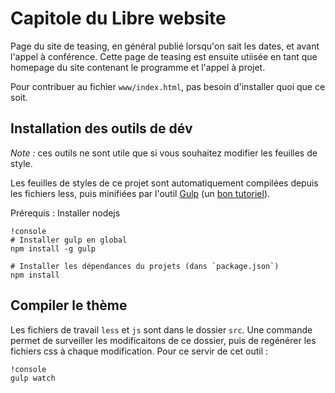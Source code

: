 # Capitole du Libre website

Page du site de teasing, en général publié lorsqu'on sait les dates, et avant l'appel à conférence.
Cette page de teasing est ensuite utiisée en tant que homepage du site contenant le programme et l'appel à projet.

Pour contribuer au fichier `www/index.html`, pas besoin d'installer quoi que ce soit.

## Installation des outils de dév

*Note :* ces outils ne sont utile que si vous souhaitez modifier les feuilles de style.

Les feuilles de styles de ce projet sont automatiquement compilées depuis les fichiers less, puis minifiées par l'outil [Gulp](http://gulpjs.com/) (un [bon tutoriel](http://www.sitepoint.com/introduction-gulp-js/)).

Prérequis : Installer nodejs

    !console
    # Installer gulp en global
    npm install -g gulp

    # Installer les dépendances du projets (dans `package.json`)
    npm install

## Compiler le thème

Les fichiers de travail `less` et `js` sont dans le dossier `src`. Une commande permet de surveiller les modificaitons de ce dossier, puis de regénérer les fichiers css à chaque modification. Pour ce servir de cet outil :

    !console
    gulp watch
